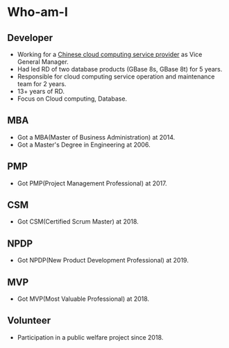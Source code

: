 # Who-am-I

## Developer

* Working for a [Chinese cloud computing service provider](“云顶云初心与理想”之我见) as Vice General Manager.
* Had led RD of two database products (GBase 8s, GBase 8t) for 5 years.
* Responsible for cloud computing service operation and maintenance team for 2 years.
* 13+ years of RD.
* Focus on Cloud computing, Database.

## MBA

* Got a MBA(Master of Business Administration) at 2014.
* Got a Master's Degree in Engineering at 2006.

## PMP

* Got PMP(Project Management Professional) at 2017.

## CSM

* Got CSM(Certified Scrum Master) at 2018.

## NPDP

* Got NPDP(New Product Development Professional) at 2019.

## MVP

* Got MVP(Most Valuable Professional) at 2018.

## Volunteer

* Participation in a public welfare project since 2018.